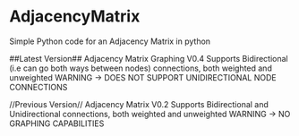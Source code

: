 # AdjacencyMatrix
Simple Python code for an Adjacency Matrix in python

##Latest Version##
Adjacency Matrix Graphing V0.4 
Supports Bidirectional (i.e can go both ways between nodes) connections, both weighted and unweighted
WARNING -> DOES NOT SUPPORT UNIDIRECTIONAL NODE CONNECTIONS 

//Previous Version//
Adjacency Matrix V0.2
Supports Bidirectional and Unidirectional connections, both weighted and unweighted
WARNING -> NO GRAPHING CAPABILITIES
